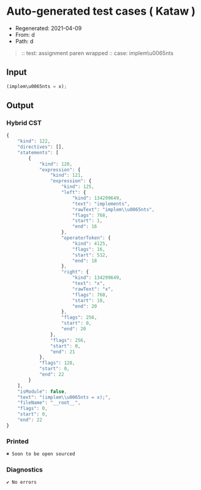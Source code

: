# Auto-generated test cases ( Kataw )
- Regenerated: 2021-04-09
- From: d
- Path: d
> :: test: assignment paren wrapped
> :: case: implem\u0065nts
## Input

`````js
(implem\u0065nts = x);
`````

## Output

### Hybrid CST

```javascript
{
    "kind": 122,
    "directives": [],
    "statements": [
        {
            "kind": 120,
            "expression": {
                "kind": 121,
                "expression": {
                    "kind": 125,
                    "left": {
                        "kind": 134299649,
                        "text": "implements",
                        "rawText": "implem\\u0065nts",
                        "flags": 768,
                        "start": 1,
                        "end": 16
                    },
                    "operatorToken": {
                        "kind": 4125,
                        "flags": 16,
                        "start": 512,
                        "end": 18
                    },
                    "right": {
                        "kind": 134299649,
                        "text": "x",
                        "rawText": "x",
                        "flags": 768,
                        "start": 18,
                        "end": 20
                    },
                    "flags": 256,
                    "start": 0,
                    "end": 20
                },
                "flags": 256,
                "start": 0,
                "end": 21
            },
            "flags": 128,
            "start": 0,
            "end": 22
        }
    ],
    "isModule": false,
    "text": "(implem\\u0065nts = x);",
    "fileName": "__root__",
    "flags": 0,
    "start": 0,
    "end": 22
}
```

### Printed

```javascript
✖ Soon to be open sourced
```

### Diagnostics

```javascript
✔ No errors
```

